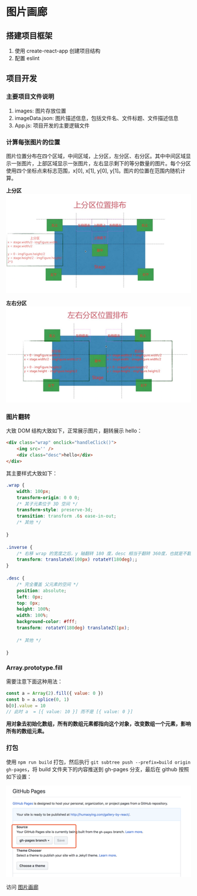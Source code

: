 # 图片画廊

## 搭建项目框架

1. 使用 create-react-app 创建项目结构
2. 配置 eslint


## 项目开发

### 主要项目文件说明

1. images: 图片存放位置
2. imageData.json: 图片描述信息，包括文件名、文件标题、文件描述信息
3. App.js: 项目开发的主要逻辑文件

### 计算每张图片的位置

图片位置分布在四个区域，中间区域，上分区，左分区、右分区。其中中间区域显示一张图片，上部区域显示一张图片，左右显示剩下的等分数量的图片。每个分区使用四个坐标点来标志范围，x[0], x[1], y[0], y[1]。图片的位置在范围内随机计算。

**上分区**
![top](./images/top.png)

**左右分区**
![left-right](./images/left-right.png)

### 图片翻转

大致 DOM 结构大致如下，正常展示图片，翻转展示 hello：

```html
<div class="wrap" onclick="handleClick()">
	<img src='' />
	<div class="desc">hello</div>
</div>
```

其主要样式大致如下：

```css
.wrap {
	width: 100px;
	transform-origin: 0 0 0;
	/* 其子元素位于 3D 空间 */
	transform-style: preserve-3d;
    transition: transform .6s ease-in-out;
	/* 其他 */

}

.inverse {
	/* 右移 wrap 的宽度之后，y 轴翻转 180 度，desc 相当于翻转 360度，也就是不翻转了 */
	transform: translateX(100px) rotateY(180deg);;
}

.desc {
	/* 完全覆盖 父元素的空间 */
	position: absolute;
	left: 0px;
	top: 0px;
	height: 100%;
	width: 100%;
	background-color: #fff;
  	transform: rotateY(180deg) translateZ(1px);

	/* 其他 */

}
```

### Array.prototype.fill

需要注意下面这种用法：

```js
const a = Array(2).fill({ value: 0 })
const b = a.splice(0, 1)
b[0].value = 10
// 此时 a  = [{ value: 10 }] 而不是 [{ value: 0 }]
```

**用对象去初始化数组，所有的数组元素都指向这个对象，改变数组一个元素，影响所有的数组元素。**


### 打包

使用 `npm run build` 打包，然后执行 `git subtree push --prefix=build origin gh-pages`，将 build 文件夹下的内容推送到 gh-pages 分支，最后在 github 按照如下设置：

![gh-pages](./images/gh-pages.png)

访问 [图片画廊](http://piaoyidage.github.com/gallery-by-react/)
